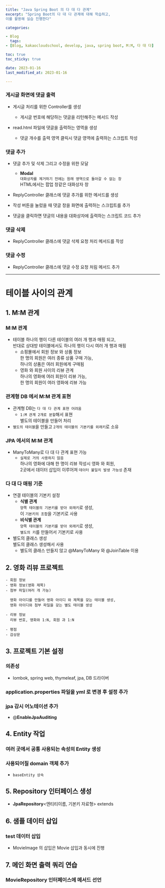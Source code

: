 ```yaml
---
title: "Java Spring Boot 의 다 대 다 관계"
excerpt: "Spring Boot의 다 대 다 관계에 대해 학습하고,
이를 활용해 실습 진행한다"

categories:

- Blog
  tags:
- [Blog, kakaocloudschool, develop, java, spring boot, M:M, 다 대 다]

toc: true
toc_sticky: true

date: 2023-01-16
last_modified_at: 2023-01-16

---
```


### 게시글 화면에 댓글 출력

- 게시글 처리를 위한 Controller를 생성

  - 게시글 번호에 해당하는 댓글을 리턴해주는 메서드 작성

- read.html 파일에 댓글을 출력하는 영역을 생성

  - 댓글 개수를 출력 영역 클릭시 댓글 영역에 출력하는 스크립트 작성

### 댓글 추가

- 댓글 추가 및 삭제 그리고 수정을 위한 모달

  - **Modal**  
    `대화상자를 제거하기 전에는 원래 영역으로 돌아갈 수 없는 창`  
    HTML에서는 팝업 창같은 대화상자 창

- ReplyController 클래스에 댓글 추가를 위한 메서드를 생성

- 작성 버튼을 눌렀을 때 댓글 창을 화면에 출력하는 스크립트를 추가

- 댓글을 클릭하면 댓글의 내용을 대화상자에 출력하는 스크립트 코드 추가

### 댓글 삭제

- ReplyController 클래스에 댓글 삭제 요청 처리 메서드를 작성

### 댓글 수정

- ReplyController 클래스에 댓글 수정 요청 처림 메서드 추가

---

# 테이블 사이의 관계

## 1. M:M 관계

### M:M 관계

- 테이블 하나의 행이 다른 테이블의 여러 개 행과 매핑 되고,  
  반대로 상대방 테이블에서도 하나의 행이 다시 여러 개 행과 매핑
  - 쇼핑몰에서 회원 정보 와 상품 정보  
    한 명의 회원은 여러 종류 상품 구매 가능,  
    하나의 상품은 여러 회원에게 구매됨
  - 영화 와 회원 사이의 리뷰 관계  
    하나의 영화에 여러 회원이 리뷰 가능,  
    한 명의 회원이 여러 영화에 리뷰 가능

### 관계형 DB 에서 M:M 관계 표현

- 관계형 DB는 `다 대 다 관계 표현 어려움`
  - `1:M 관계 2개로 분할`해서 표현  
    별도의 테이블을 만들어 처리
- `별도의 테이블`을 만들고 `2개의 테이블의 기본키를 외래키`로 소유

### JPA 에서의 M:M 관계

- ManyToMany로 다 대 다 관계 표현 가능
  - `실제로 거의 사용하지 않음`  
    하나의 영화에 대해 한 명이 리뷰 작성시 영화 와 회원,  
    2곳에서 데이터 삽입이 이루어져 `데이터 불일치 발생 가능성` 존재

### 다 대 다 매핑 기준

- 연결 테이블의 기본키 설정
  - **식별 관계**  
    `양쪽 테이블의 기본키를 받아 외래키`로 생성,  
    이 `기본키의 조합`을 기본키로 사용
  - **비식별 관계**  
    `양쪽 테이블의 기본키를 받아 외래키`로 생성,  
    `별도의 키`를 만들어서 기본키로 사용
- 별도의 클래스 생성  
  별도의 클래스 생성해서 사용
  - 별도의 클래스 만들지 않고 @ManyToMany 와 @JoinTable 이용

## 2. 영화 리뷰 프로젝트

```
- 회원 정보
- 영화 정보(영화 제목)
- 첨부 파일(여러 개 가능)

  영화 아이디를 만들어 영화 아이디 와 제목을 갖는 테이블 생성,
  영화 아이디와 첨부 파일을 갖는 별도 테이블 생성

- 리뷰 정보
  리뷰 번호, 영화와 1:N, 회원 과 1:N

- 평점
- 감상문
```

## 3. 프로젝트 기본 설정

### 의존성

- lombok, spring web, thymeleaf, jpa, DB 드라이버

### application.properties 파일을 yml 로 변경 후 설정 추가

### jpa 감시 어노테이션 추가

- @**EnableJpaAuditing**

## 4. Entity 작업

### 여러 곳에서 공통 사용되는 속성의 Entity 생성

### 사용되어질 domain 객체 추가

- `baseEntity 상속`

## 5. Repository 인터페이스 생성

- **JpaRepository**<엔티티이름, 기본키 자료형> extends

## 6. 샘플 데이터 삽입

### test 데이터 삽입

- MovieImage 의 삽입은 Movie 삽입과 동시에 진행

## 7. 메인 화면 출력 쿼리 연습

### MovieRepository 인터페이스에 메서드 선언
